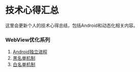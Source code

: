 # 技术心得汇总
这里会更新个人的技术心得总结，包括Android和动态化相关内容。

### WebView优化系列
1. [Android独立进程](https://github.com/pinkelf/Docs/blob/master/%5BWebView%5DAndroid%E7%8B%AC%E7%AB%8B%E8%BF%9B%E7%A8%8B.md)  
2. [黑名单机制](https://github.com/pinkelf/Docs/blob/master/%5BWebView%5D2.%E9%BB%91%E5%90%8D%E5%8D%95%E6%9C%BA%E5%88%B6.md)
3. [白名单机制](https://github.com/pinkelf/Docs/blob/master/%5BWebView%5D3.%E7%99%BD%E5%90%8D%E5%8D%95%E6%9C%BA%E5%88%B6.md)
